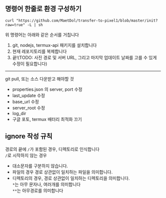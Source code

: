 ## 명령어 한줄로 환경 구성하기

```
curl "https://github.com/MaetDol/transfer-to-pixel1/blob/master/init?raw=true" -L | sh
```

위 명령어는 아래와 같은 순서를 거칩니다

1. git, nodejs, termux-api 패키지를 설치합니다
2. 현재 레포지토리를 복제합니다
3. 끝!(TODO: 사진 경로 및 서버 URL, 그리고 마지막 업데이트 날짜를 고를 수 있게 수정이 필요합니다)

---

git pull, 또는 소스 다운받고 해야할 것

- properties.json 의 server, port 수정
- last_update 수정
- base_url 수정
- server_root 수정
- log_dir
- 구글 포토, termux 배터리 최적화 끄기

## ignore 작성 규칙

경로의 끝에 `/`가 포함된 경우, 디렉토리로 인식합니다 \
`/`로 시작하지 않는 경우

- 대소문자를 구분하지 않습니다.
- 파일의 경우 경로 상관없이 일치하는 파일을 의미합니다.
- 디렉토리의 경우, 경로 상관없이 일치하는 디렉토리을 의미합니다. \
  `*`는 아무 문자나, 여러개를 의미합니다 \
  `**`는 아무경로를 의미합니다
